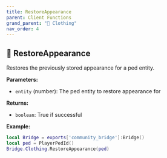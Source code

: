 ```yaml
---
title: RestoreAppearance
parent: Client Functions
grand_parent: "👔 Clothing"
nav_order: 4
---
```


## 🔹 RestoreAppearance

Restores the previously stored appearance for a ped entity.

**Parameters:**
- `entity` (number): The ped entity to restore appearance for

**Returns:**
- `boolean`: True if successful

**Example:**
```lua
local Bridge = exports['community_bridge']:Bridge()
local ped = PlayerPedId()
Bridge.Clothing.RestoreAppearance(ped)
```
